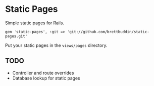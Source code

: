 # Static Pages

Simple static pages for Rails.

    gem 'static-pages', :git => 'git://github.com/brettbuddin/static-pages.git'

Put your static pages in the `views/pages` directory.

## TODO

* Controller and route overrides
* Database lookup for static pages
